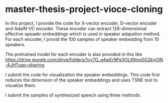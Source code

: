# master-thesis-project-vioce-cloning
In this project, I provide the code for X-vector encoder, D-vector encoder and AdaIN-VC encoder. These encoder can extract 128-dimensional effective speaekr embeddings which is used in speaker adapation method. For each encoder, I provid the 100 samples of speaker embedding from 10 speakers. 

The pretrained model for each encoder is also provided in this like https://drive.google.com/drive/folders/1cy7G_g4wEr9Pe3OL69mx5G2kyt3N-AJH?usp=sharing. 

I submit the code for visualization the speaker embeddings. This code first reduces the dimension of the speaker embeddings and uses TSNE tool to visualize them.

I submit the samples of synthesized speech using three methods.
